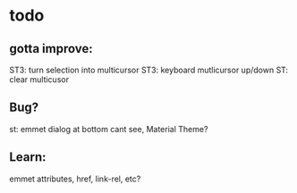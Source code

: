 # todo

## gotta improve:
ST3: turn selection into multicursor
ST3: keyboard mutlicursor up/down
ST: clear multicusor

## Bug?
st: emmet dialog at bottom cant see, Material Theme?


## Learn:
emmet attributes, href, link-rel, etc?
